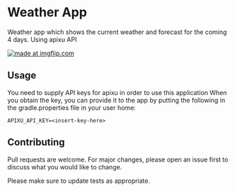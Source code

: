 # Weather App

Weather app which shows the current weather and forecast for the coming 4 days.
Using apixu API

<a href="https://imgflip.com/gif/344afx"><img src="https://i.imgflip.com/344afx.gif" title="made at imgflip.com"/></a>

## Usage

You need to supply API keys for apixu in order to use this application
When you obtain the key, you can provide it to the app by putting the following in the gradle.properties file in your user home:

```
APIXU_API_KEY=<insert-key-here>
```

## Contributing
Pull requests are welcome. For major changes, please open an issue first to discuss what you would like to change.

Please make sure to update tests as appropriate.
